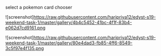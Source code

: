 select a pokemon card chooser

![screenshot]https://raw.githubusercontent.com/haripriya12/edyst-s19-weekend-task-1/master/gallery/4b4c5452-41bc-4f1f-83b4-e062d7cd9161.png

![screenshot]https://raw.githubusercontent.com/haripriya12/edyst-s19-weekend-task-1/master/gallery/80e4dad3-fb85-4ff6-8549-3c5f97e4f135.png

